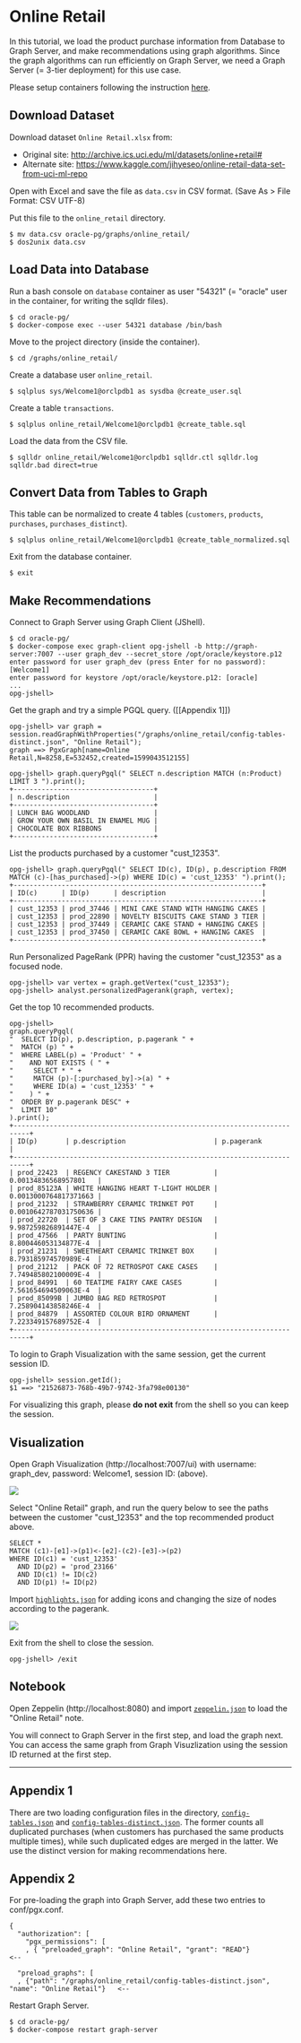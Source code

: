 # Online Retail

In this tutorial, we load the product purchase information from Database to Graph Server, and make recommendations using graph algorithms. Since the graph algorithms can run efficiently on Graph Server, we need a Graph Server (= 3-tier deployment) for this use case.

Please setup containers following the instruction [here](https://github.com/ryotayamanaka/oracle-pg/blob/master/README.md).

## Download Dataset

Download dataset `Online Retail.xlsx` from:

* Original site: http://archive.ics.uci.edu/ml/datasets/online+retail#
* Alternate site: https://www.kaggle.com/jihyeseo/online-retail-data-set-from-uci-ml-repo

Open with Excel and save the file as `data.csv` in CSV format. (Save As > File Format: CSV UTF-8)

Put this file to the `online_retail` directory.

    $ mv data.csv oracle-pg/graphs/online_retail/
    $ dos2unix data.csv

## Load Data into Database

Run a bash console on `database` container as user "54321" (= "oracle" user in the container, for writing the sqlldr files).

    $ cd oracle-pg/
    $ docker-compose exec --user 54321 database /bin/bash

Move to the project directory (inside the container).

    $ cd /graphs/online_retail/

Create a database user `online_retail`.

    $ sqlplus sys/Welcome1@orclpdb1 as sysdba @create_user.sql

Create a table `transactions`.

    $ sqlplus online_retail/Welcome1@orclpdb1 @create_table.sql

Load the data from the CSV file.

    $ sqlldr online_retail/Welcome1@orclpdb1 sqlldr.ctl sqlldr.log sqlldr.bad direct=true

## Convert Data from Tables to Graph

This table can be normalized to create 4 tables (`customers`, `products`, `purchases`, `purchases_distinct`).

    $ sqlplus online_retail/Welcome1@orclpdb1 @create_table_normalized.sql

Exit from the database container.

    $ exit

## Make Recommendations

Connect to Graph Server using Graph Client (JShell).

    $ cd oracle-pg/
    $ docker-compose exec graph-client opg-jshell -b http://graph-server:7007 --user graph_dev --secret_store /opt/oracle/keystore.p12
    enter password for user graph_dev (press Enter for no password): [Welcome1]
    enter password for keystore /opt/oracle/keystore.p12: [oracle]
    ...
    opg-jshell>

Get the graph and try a simple PGQL query. ([[Appendix 1]])

    opg-jshell> var graph = session.readGraphWithProperties("/graphs/online_retail/config-tables-distinct.json", "Online Retail");
    graph ==> PgxGraph[name=Online Retail,N=8258,E=532452,created=1599043512155]

    opg-jshell> graph.queryPgql(" SELECT n.description MATCH (n:Product) LIMIT 3 ").print();
    +-----------------------------------+
    | n.description                     |
    +-----------------------------------+
    | LUNCH BAG WOODLAND                |
    | GROW YOUR OWN BASIL IN ENAMEL MUG |
    | CHOCOLATE BOX RIBBONS             |
    +-----------------------------------+

List the products purchased by a customer "cust_12353".

    opg-jshell> graph.queryPgql(" SELECT ID(c), ID(p), p.description FROM MATCH (c)-[has_purchased]->(p) WHERE ID(c) = 'cust_12353' ").print();
    +--------------------------------------------------------------+
    | ID(c)      | ID(p)      | description                        |
    +--------------------------------------------------------------+
    | cust_12353 | prod_37446 | MINI CAKE STAND WITH HANGING CAKES |
    | cust_12353 | prod_22890 | NOVELTY BISCUITS CAKE STAND 3 TIER |
    | cust_12353 | prod_37449 | CERAMIC CAKE STAND + HANGING CAKES |
    | cust_12353 | prod_37450 | CERAMIC CAKE BOWL + HANGING CAKES  |
    +--------------------------------------------------------------+

Run Personalized PageRank (PPR) having the customer "cust_12353" as a focused node.

    opg-jshell> var vertex = graph.getVertex("cust_12353");
    opg-jshell> analyst.personalizedPagerank(graph, vertex);

Get the top 10 recommended products.

    opg-jshell>
    graph.queryPgql(
    "  SELECT ID(p), p.description, p.pagerank " +
    "  MATCH (p) " +
    "  WHERE LABEL(p) = 'Product' " +
    "    AND NOT EXISTS ( " +
    "     SELECT * " +
    "     MATCH (p)-[:purchased_by]->(a) " +
    "     WHERE ID(a) = 'cust_12353' " +
    "    ) " +
    "  ORDER BY p.pagerank DESC" +
    "  LIMIT 10"
    ).print();
    +--------------------------------------------------------------------------+
    | ID(p)       | p.description                      | p.pagerank            |
    +--------------------------------------------------------------------------+
    | prod_22423  | REGENCY CAKESTAND 3 TIER           | 0.00134836568957801   |
    | prod_85123A | WHITE HANGING HEART T-LIGHT HOLDER | 0.0013000764817371663 |
    | prod_21232  | STRAWBERRY CERAMIC TRINKET POT     | 0.0010642787031750636 |
    | prod_22720  | SET OF 3 CAKE TINS PANTRY DESIGN   | 9.987259826891447E-4  |
    | prod_47566  | PARTY BUNTING                      | 8.800446053134877E-4  |
    | prod_21231  | SWEETHEART CERAMIC TRINKET BOX     | 8.793185974570989E-4  |
    | prod_21212  | PACK OF 72 RETROSPOT CAKE CASES    | 7.749485802100009E-4  |
    | prod_84991  | 60 TEATIME FAIRY CAKE CASES        | 7.561654694509063E-4  |
    | prod_85099B | JUMBO BAG RED RETROSPOT            | 7.258904143858246E-4  |
    | prod_84879  | ASSORTED COLOUR BIRD ORNAMENT      | 7.223349157689752E-4  |
    +--------------------------------------------------------------------------+

To login to Graph Visualization with the same session, get the current session ID.

    opg-jshell> session.getId();
    $1 ==> "21526873-768b-49b7-9742-3fa798e00130"

For visualizing this graph, please **do not exit** from the shell so you can keep the session.

## Visualization

Open Graph Visualization (http://localhost:7007/ui) with username: graph_dev, password: Welcome1, session ID: (above).

![](https://user-images.githubusercontent.com/4862919/91992834-9084da80-ed6f-11ea-89ee-6d6134c2bb3d.jpg)

Select "Online Retail" graph, and run the query below to see the paths between the customer "cust_12353" and the top recommended product above.

    SELECT *
    MATCH (c1)-[e1]->(p1)<-[e2]-(c2)-[e3]->(p2)
    WHERE ID(c1) = 'cust_12353'
      AND ID(p2) = 'prod_23166'
      AND ID(c1) != ID(c2)
      AND ID(p1) != ID(p2)

Import [`highlights.json`](https://github.com/ryotayamanaka/oracle-pg/blob/20.3/graphs/online_retail/highlights.json) for adding icons and changing the size of nodes according to the pagerank.

![](https://user-images.githubusercontent.com/4862919/91992798-86fb7280-ed6f-11ea-9586-8b600c94a8ed.jpg)

Exit from the shell to close the session.

    opg-jshell> /exit

## Notebook

Open Zeppelin (http://localhost:8080) and import [`zeppelin.json`](https://github.com/ryotayamanaka/oracle-pg/blob/20.3/graphs/online_retail/zeppelin.json) to load the "Online Retail" note.

You will connect to Graph Server in the first step, and load the graph next. You can access the same graph from Graph Visuzlization using the session ID returned at the first step.

---

## Appendix 1

There are two loading configuration files in the directory, [`config-tables.json`](https://github.com/ryotayamanaka/oracle-pg/blob/master/graphs/retail/config-tables.json) and [`config-tables-distinct.json`](https://github.com/ryotayamanaka/oracle-pg/blob/master/graphs/retail/config-tables-distinct.json). The former counts all duplicated purchases (when customers has purchased the same products multiple times), while such duplicated edges are merged in the latter. We use the distinct version for making recommendations here.

## Appendix 2

For pre-loading the graph into Graph Server, add these two entries to conf/pgx.conf.

    {
      "authorization": [
        "pgx_permissions": [
        , { "preloaded_graph": "Online Retail", "grant": "READ"}            <--

      "preload_graphs": [
      , {"path": "/graphs/online_retail/config-tables-distinct.json", "name": "Online Retail"}   <--

Restart Graph Server.

    $ cd oracle-pg/
    $ docker-compose restart graph-server
